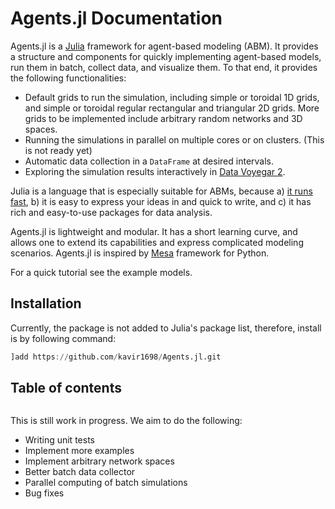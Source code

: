# Agents.jl Documentation

Agents.jl is a [Julia](https://julialang.org/) framework for agent-based modeling (ABM). It provides a structure and components for quickly implementing agent-based models, run them in batch, collect data, and visualize them. To that end, it provides the following functionalities: 

* Default grids to run the simulation, including simple or toroidal 1D grids, and simple or toroidal regular rectangular and triangular 2D grids. More grids to be implemented include arbitrary random networks and 3D spaces.
* Running the simulations in parallel on multiple cores or on clusters. (This is not ready yet)
* Automatic data collection in a `DataFrame` at desired intervals.
* Exploring the simulation results interactively in [Data Voyegar 2](https://github.com/vega/voyager).

Julia is a language that is especially suitable for ABMs, because a) [it runs fast](https://julialang.org/benchmarks/), b) it is easy to express your ideas in and quick to write, and c) it has rich and easy-to-use packages for data analysis.

Agents.jl is lightweight and modular. It has a short learning curve, and allows one to extend its capabilities and express complicated modeling scenarios. Agents.jl is inspired by [Mesa](https://github.com/projectmesa/mesa) framework for Python.

For a quick tutorial see the example models.

## Installation

Currently, the package is not added to Julia's package list, therefore, install is by following command:

```julia
]add https://github.com/kavir1698/Agents.jl.git
```

## Table of contents

```@contents
```


This is still work in progress. We aim to do the following:

* Writing unit tests
* Implement more examples
* Implement arbitrary network spaces
* Better batch data collector
* Parallel computing of batch simulations
* Bug fixes